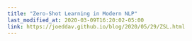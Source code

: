 ```yaml
---
title: "Zero-Shot Learning in Modern NLP"
last_modified_at: 2020-03-09T16:20:02-05:00
link: https://joeddav.github.io/blog/2020/05/29/ZSL.html
---
```


